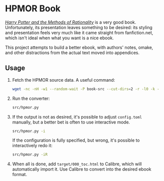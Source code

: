 # HPMOR Book

[_Harry Potter and the Methods of Rationality_](http://www.hpmor.com/) is a very good book. Unfortunately, its presentation leaves something to be desired: its styling and presentation feels very much like it came straight from fanfiction.net, which isn't ideal when what you want is a nice ebook.

This project attempts to build a better ebook, with authors' notes, omake, and other distractions from the actual text moved into appendices.

## Usage

1. Fetch the HPMOR source data. A useful command:

    ```sh
    wget -nc -nH -w1 --random-wait -P book-src --cut-dirs=2 -r -l0 -k -m -Dwww.hpmor.com -Ichapter --adjust-extension http://www.hpmor.com/chapter/1
    ```

2. Run the converter:

    ```sh
    src/hpmor.py
    ```

3. If the output is not as desired, it's possible to adjust `config.toml` manually, but a better bet is often to use interactive mode.

    ```sh
    src/hpmor.py -i
    ```

    If the configuration is fully specified, but wrong, it's possible to interactively redo it:

    ```sh
    src/hpmor.py -iR
    ```

4. When all is done, add `target/000_toc.html` to Calibre, which will automatically import it. Use Calibre to convert into the desired ebook format. 